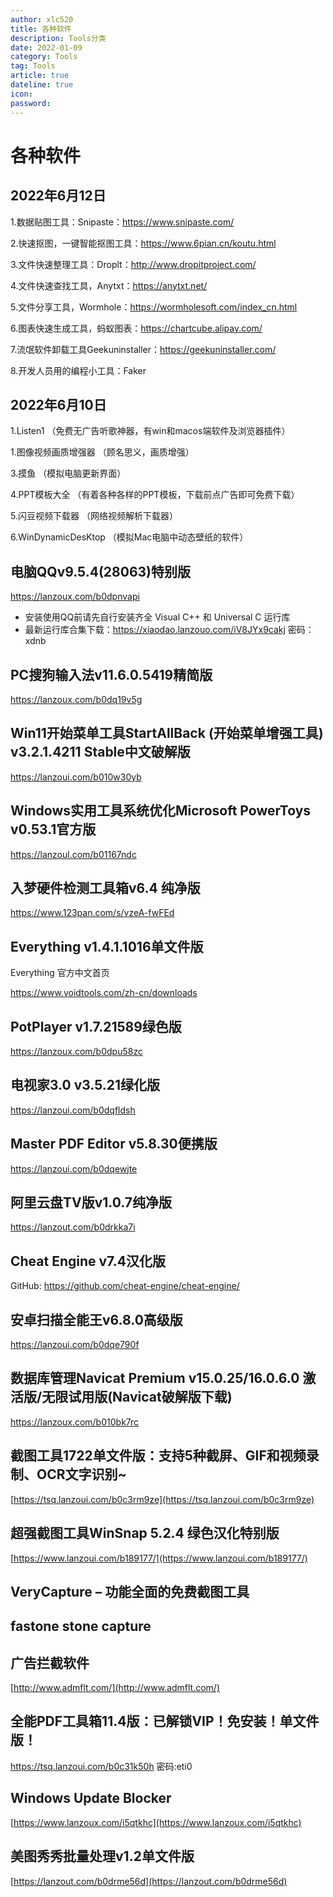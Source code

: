 ```yaml
---
author: xlc520
title: 各种软件
description: Tools分类
date: 2022-01-09
category: Tools
tag: Tools
article: true
dateline: true
icon: 
password: 
---
```

# 各种软件


## 2022年6月12日

1.数据贴图工具：Snipaste：https://www.snipaste.com/

2.快速抠图，一键智能抠图工具：https://www.6pian.cn/koutu.html

3.文件快速整理工具：Droplt：http://www.dropitproject.com/

4.文件快速查找工具，Anytxt：https://anytxt.net/

5.文件分享工具，Wormhole：https://wormholesoft.com/index_cn.html

6.图表快速生成工具，蚂蚁图表：https://chartcube.alipay.com/

7.流氓软件卸载工具Geekuninstaller：https://geekuninstaller.com/

8.开发人员用的编程小工具：Faker


## 2022年6月10日

1.Listen1 （免费无广告听歌神器，有win和macos端软件及浏览器插件）

1.图像视频画质增强器 （顾名思义，画质增强）

3.摸鱼 （模拟电脑更新界面）

4.PPT模板大全 （有着各种各样的PPT模板，下载前点广告即可免费下载）

5.闪豆视频下载器 （网络视频解析下载器）

6.WinDynamicDesKtop （模拟Mac电脑中动态壁纸的软件）


## 电脑QQv9.5.4(28063)特别版
https://lanzoux.com/b0dpnvapi
- 安装使用QQ前请先自行安装齐全 Visual C++ 和 Universal C 运行库
- 最新运行库合集下载：https://xiaodao.lanzouo.com/iV8JYx9cakj 密码：xdnb

## PC搜狗输入法v11.6.0.5419精简版
https://lanzoux.com/b0dq19v5g

## Win11开始菜单工具StartAllBack (开始菜单增强工具) v3.2.1.4211 Stable中文破解版
https://lanzoui.com/b010w30yb



## Windows实用工具系统优化Microsoft PowerToys v0.53.1官方版
https://lanzoul.com/b01167ndc

## 入梦硬件检测工具箱v6.4 纯净版 
https://www.123pan.com/s/vzeA-fwFEd

## Everything v1.4.1.1016单文件版
Everything 官方中文首页

https://www.voidtools.com/zh-cn/downloads

## PotPlayer v1.7.21589绿色版
https://lanzoux.com/b0dpu58zc

## 电视家3.0 v3.5.21绿化版
https://lanzoui.com/b0dqfldsh

## Master PDF Editor v5.8.30便携版
https://lanzoui.com/b0dqewjte

## 阿里云盘TV版v1.0.7纯净版
https://lanzout.com/b0drkka7i

## Cheat Engine v7.4汉化版
GitHub:
https://github.com/cheat-engine/cheat-engine/

## 安卓扫描全能王v6.8.0高级版
https://lanzoui.com/b0dqe790f

## 数据库管理Navicat Premium v15.0.25/16.0.6.0 激活版/无限试用版(Navicat破解版下载)
https://lanzoux.com/b010bk7rc

## 截图工具1722单文件版：支持5种截屏、GIF和视频录制、OCR文字识别~

[https://tsq.lanzoui.com/b0c3rm9ze](https://tsq.lanzoui.com/b0c3rm9ze)

## 超强截图工具WinSnap 5.2.4 绿色汉化特别版 

[https://www.lanzoui.com/b189177/](https://www.lanzoui.com/b189177/)

## VeryCapture – 功能全面的免费截图工具

## fastone stone capture

## 广告拦截软件

[http://www.admflt.com/](http://www.admflt.com/)

## 全能PDF工具箱11.4版：已解锁VIP！免安装！单文件版！

https://tsq.lanzoui.com/b0c31k50h
密码:eti0

## Windows Update Blocker

[https://www.lanzoux.com/i5qtkhc](https://www.lanzoux.com/i5qtkhc)

## 美图秀秀批量处理v1.2单文件版

[https://lanzout.com/b0drme56d](https://lanzout.com/b0drme56d)
